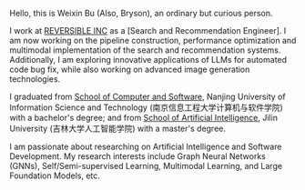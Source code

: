Hello, this is Weixin Bu (Also, Bryson), an ordinary but curious person.

I work at [REVERSIBLE INC](https://www.reversible.com) as a [Search and Recommendation Engineer]. I am now working on the pipeline construction, performance optimization and multimodal implementation of the search and recommendation systems.
Additionally, I am exploring innovative applications of LLMs for automated code bug fix, while also working on advanced image generation technologies.

I graduated from [School of Computer and Software](https://scs.nuist.edu.cn/main.htm), Nanjing University of Information Science and Technology (南京信息工程大学计算机与软件学院) with a bachelor's degree; and from [School of Artificial Intelligence](https://sai.jlu.edu.cn), Jilin University (吉林大学人工智能学院) with a master's degree.

I am passionate about researching on Artificial Intelligence and Software Development. My research interests include Graph Neural Networks (GNNs), Self/Semi-supervised Learning, Multimodal Learning, and Large Foundation Models, etc.
